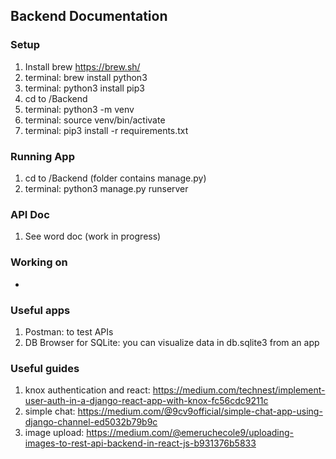 ## Backend Documentation

### Setup
1. Install brew https://brew.sh/
2. terminal: brew install python3
3. terminal: python3 install pip3
4. cd to /Backend
5. terminal: python3 -m venv
6. terminal: source venv/bin/activate
7. terminal: pip3 install -r requirements.txt

### Running App
1. cd to /Backend (folder contains manage.py)
2. terminal: python3 manage.py runserver

### API Doc
1. See word doc (work in progress)

### Working on
-

### Useful apps
1. Postman: to test APIs
2. DB Browser for SQLite: you can visualize data in db.sqlite3 from an app

### Useful guides
1. knox authentication and react: https://medium.com/technest/implement-user-auth-in-a-django-react-app-with-knox-fc56cdc9211c
2. simple chat: https://medium.com/@9cv9official/simple-chat-app-using-django-channel-ed5032b79b9c
3. image upload: https://medium.com/@emeruchecole9/uploading-images-to-rest-api-backend-in-react-js-b931376b5833
